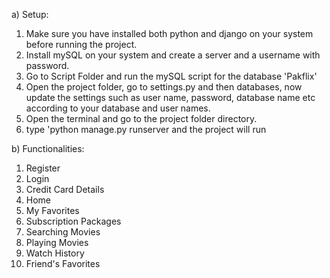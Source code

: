 a) Setup:

1. Make sure you have installed both python and django on your system before running the project.
2. Install mySQL on your system and create a server and a username with password.
3. Go to Script Folder and run the mySQL script for the database 'Pakflix'
4. Open the project folder, go to settings.py and then databases, now update the settings such as user name, password, database name etc according to your database and user names.
5. Open the terminal and go to the project folder directory.
6. type 'python manage.py runserver and the project will run

b) Functionalities:

1. Register
2. Login
3. Credit Card Details
4. Home
5. My Favorites
6. Subscription Packages
7. Searching Movies
8. Playing Movies
9. Watch History
10. Friend's Favorites

